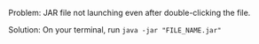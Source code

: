 <!-- markdownlint-disable-file first-line-h1 -->

Problem: JAR file not launching  even after double-clicking the file.

Solution: On your terminal, run `java -jar "FILE_NAME.jar"`

